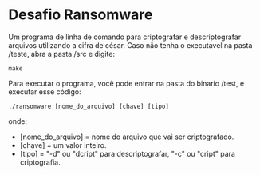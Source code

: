 
#  Desafio Ransomware

Um programa de linha de comando para criptografar e descriptografar arquivos utilizando a cifra de césar.
Caso não tenha o executavel na pasta /teste, abra a pasta /src e digite:
```
make
```
Para executar o programa, você pode entrar na pasta do binario /test, e executar esse código:
```
./ransomware [nome_do_arquivo] [chave] [tipo]
```
onde:
- [nome_do_arquivo] = nome do arquivo que vai ser criptografado.
- [chave] = um valor inteiro.
- [tipo] = "-d" ou "dcript" para descriptografar, "-c" ou "cript" para criptografia.
